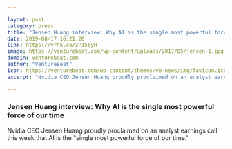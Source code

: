 ```yaml
---

layout: post
category: press
title: "Jensen Huang interview: Why AI is the single most powerful force of our time"
date: 2019-08-17 16:21:28
link: https://vrhk.co/2P156yH
image: https://venturebeat.com/wp-content/uploads/2017/05/jensen-1.jpg?w=1200&strip=all
domain: venturebeat.com
author: "VentureBeat"
icon: https://venturebeat.com/wp-content/themes/vb-news/img/favicon.ico
excerpt: "Nvidia CEO Jensen Huang proudly proclaimed on an analyst earnings call this week that AI is the \"single most powerful force of our time.\""

---
```


### Jensen Huang interview: Why AI is the single most powerful force of our time

Nvidia CEO Jensen Huang proudly proclaimed on an analyst earnings call this week that AI is the "single most powerful force of our time."